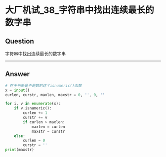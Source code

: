 # 大厂机试_38_字符串中找出连续最长的数字串


## Question
字符串中找出连续最长的数字串

----

## Answer
```python
# 在于判断是不是数的这个isnumeric()函数
x = input()
curlen, curstr, maxlen, maxstr = 0, '', 0, ''

for i, v in enumerate(x):
    if v.isnumeric():
        curlen += 1
        curstr += v
        if curlen > maxlen:
            maxlen = curlen
            maxstr = curstr
    else:
        curlen = 0
        curstr = ''
print(maxstr)
```